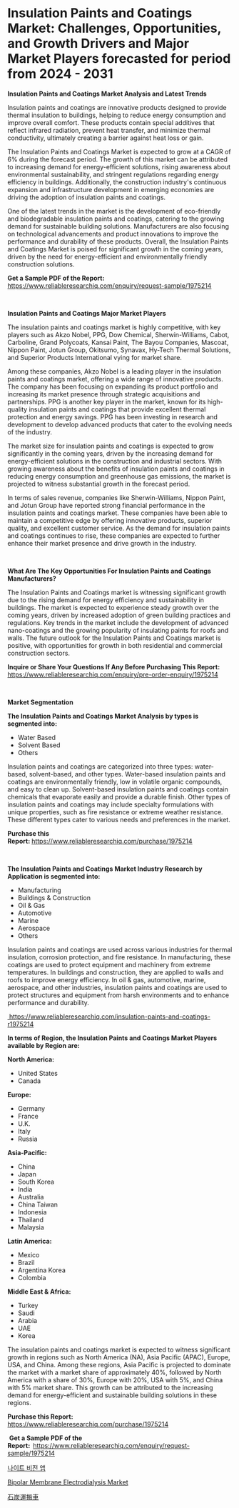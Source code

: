 <p><h1>Insulation Paints and Coatings Market: Challenges, Opportunities, and Growth Drivers and Major Market Players forecasted for period from 2024 - 2031</h1></p><p><strong>Insulation Paints and Coatings Market Analysis and Latest Trends</strong></p>
<p><p>Insulation paints and coatings are innovative products designed to provide thermal insulation to buildings, helping to reduce energy consumption and improve overall comfort. These products contain special additives that reflect infrared radiation, prevent heat transfer, and minimize thermal conductivity, ultimately creating a barrier against heat loss or gain.</p><p>The Insulation Paints and Coatings Market is expected to grow at a CAGR of 6% during the forecast period. The growth of this market can be attributed to increasing demand for energy-efficient solutions, rising awareness about environmental sustainability, and stringent regulations regarding energy efficiency in buildings. Additionally, the construction industry's continuous expansion and infrastructure development in emerging economies are driving the adoption of insulation paints and coatings.</p><p>One of the latest trends in the market is the development of eco-friendly and biodegradable insulation paints and coatings, catering to the growing demand for sustainable building solutions. Manufacturers are also focusing on technological advancements and product innovations to improve the performance and durability of these products. Overall, the Insulation Paints and Coatings Market is poised for significant growth in the coming years, driven by the need for energy-efficient and environmentally friendly construction solutions.</p></p>
<p><strong>Get a Sample PDF of the Report:&nbsp;</strong> <a href="https://www.reliableresearchiq.com/enquiry/request-sample/1975214">https://www.reliableresearchiq.com/enquiry/request-sample/1975214</a></p>
<p>&nbsp;</p>
<p><strong>Insulation Paints and Coatings Major Market Players</strong></p>
<p><p>The insulation paints and coatings market is highly competitive, with key players such as Akzo Nobel, PPG, Dow Chemical, Sherwin-Williams, Cabot, Carboline, Grand Polycoats, Kansai Paint, The Bayou Companies, Mascoat, Nippon Paint, Jotun Group, Okitsumo, Synavax, Hy-Tech Thermal Solutions, and Superior Products International vying for market share.</p><p>Among these companies, Akzo Nobel is a leading player in the insulation paints and coatings market, offering a wide range of innovative products. The company has been focusing on expanding its product portfolio and increasing its market presence through strategic acquisitions and partnerships. PPG is another key player in the market, known for its high-quality insulation paints and coatings that provide excellent thermal protection and energy savings. PPG has been investing in research and development to develop advanced products that cater to the evolving needs of the industry.</p><p>The market size for insulation paints and coatings is expected to grow significantly in the coming years, driven by the increasing demand for energy-efficient solutions in the construction and industrial sectors. With growing awareness about the benefits of insulation paints and coatings in reducing energy consumption and greenhouse gas emissions, the market is projected to witness substantial growth in the forecast period.</p><p>In terms of sales revenue, companies like Sherwin-Williams, Nippon Paint, and Jotun Group have reported strong financial performance in the insulation paints and coatings market. These companies have been able to maintain a competitive edge by offering innovative products, superior quality, and excellent customer service. As the demand for insulation paints and coatings continues to rise, these companies are expected to further enhance their market presence and drive growth in the industry.</p></p>
<p>&nbsp;</p>
<p><strong>What Are The Key Opportunities For Insulation Paints and Coatings Manufacturers?</strong></p>
<p><p>The Insulation Paints and Coatings market is witnessing significant growth due to the rising demand for energy efficiency and sustainability in buildings. The market is expected to experience steady growth over the coming years, driven by increased adoption of green building practices and regulations. Key trends in the market include the development of advanced nano-coatings and the growing popularity of insulating paints for roofs and walls. The future outlook for the Insulation Paints and Coatings market is positive, with opportunities for growth in both residential and commercial construction sectors.</p></p>
<p><strong>Inquire or Share Your Questions If Any Before Purchasing This Report:</strong> <a href="https://www.reliableresearchiq.com/enquiry/pre-order-enquiry/1975214">https://www.reliableresearchiq.com/enquiry/pre-order-enquiry/1975214</a></p>
<p>&nbsp;</p>
<p><strong>Market Segmentation</strong></p>
<p><strong>The Insulation Paints and Coatings Market Analysis by types is segmented into:</strong></p>
<p><ul><li>Water Based</li><li>Solvent Based</li><li>Others</li></ul></p>
<p><p>Insulation paints and coatings are categorized into three types: water-based, solvent-based, and other types. Water-based insulation paints and coatings are environmentally friendly, low in volatile organic compounds, and easy to clean up. Solvent-based insulation paints and coatings contain chemicals that evaporate easily and provide a durable finish. Other types of insulation paints and coatings may include specialty formulations with unique properties, such as fire resistance or extreme weather resistance. These different types cater to various needs and preferences in the market.</p></p>
<p><strong>Purchase this Report:&nbsp;</strong><a href="https://www.reliableresearchiq.com/purchase/1975214">https://www.reliableresearchiq.com/purchase/1975214</a></p>
<p>&nbsp;</p>
<p><strong>The Insulation Paints and Coatings Market Industry Research by Application is segmented into:</strong></p>
<p><ul><li>Manufacturing</li><li>Buildings & Construction</li><li>Oil & Gas</li><li>Automotive</li><li>Marine</li><li>Aerospace</li><li>Others</li></ul></p>
<p><p>Insulation paints and coatings are used across various industries for thermal insulation, corrosion protection, and fire resistance. In manufacturing, these coatings are used to protect equipment and machinery from extreme temperatures. In buildings and construction, they are applied to walls and roofs to improve energy efficiency. In oil & gas, automotive, marine, aerospace, and other industries, insulation paints and coatings are used to protect structures and equipment from harsh environments and to enhance performance and durability.</p></p>
<p><a href="https://www.reliableresearchiq.com/insulation-paints-and-coatings-r1975214">&nbsp;https://www.reliableresearchiq.com/insulation-paints-and-coatings-r1975214</a></p>
<p><strong>In terms of Region, the Insulation Paints and Coatings Market Players available by Region are:</strong></p>
<p>
    <p> <strong> North America: </strong>
        <ul>
            <li>United States</li>
            <li>Canada</li>
        </ul>
        </p> 
    <p> <strong> Europe: </strong>
        <ul>
            <li>Germany</li>
            <li>France</li>
            <li>U.K.</li>
            <li>Italy</li>
            <li>Russia</li>
        </ul>
        </p> 
    <p> <strong> Asia-Pacific: </strong>
        <ul>
            <li>China</li>
            <li>Japan</li>
            <li>South Korea</li>
            <li>India</li>
            <li>Australia</li>
            <li>China Taiwan</li>
            <li>Indonesia</li>
            <li>Thailand</li>
            <li>Malaysia</li>
        </ul>
        </p> 
    <p> <strong> Latin America: </strong>
        <ul>
            <li>Mexico</li>
            <li>Brazil</li>
            <li>Argentina Korea</li>
            <li>Colombia</li>
        </ul>
        </p> 
    <p> <strong> Middle East & Africa: </strong>
        <ul>
            <li>Turkey</li>
            <li>Saudi</li>
            <li>Arabia</li>
            <li>UAE</li>
            <li>Korea</li>
        </ul>
    </p>
    </p>
<p><p>The insulation paints and coatings market is expected to witness significant growth in regions such as North America (NA), Asia Pacific (APAC), Europe, USA, and China. Among these regions, Asia Pacific is projected to dominate the market with a market share of approximately 40%, followed by North America with a share of 30%, Europe with 20%, USA with 5%, and China with 5% market share. This growth can be attributed to the increasing demand for energy-efficient and sustainable building solutions in these regions.</p></p>
<p><strong>Purchase this Report: </strong><a href="https://www.reliableresearchiq.com/purchase/1975214">https://www.reliableresearchiq.com/purchase/1975214</a></p>
<p>&nbsp;<strong>Get a Sample PDF of the Report:&nbsp;&nbsp;</strong><a href="https://www.reliableresearchiq.com/enquiry/request-sample/1975214">https://www.reliableresearchiq.com/enquiry/request-sample/1975214</a></p>
<p><strong></strong></p>
<p><p><a href="https://github.com/alpinestartsekian/Market-Research-Report-List-1/blob/main/90491979657.md">나이트 비전 앱</a></p><p><a href="https://github.com/arnstrada78546/Market-Research-Report-List-1/blob/main/bipolar-membrane-electrodialysis-market.md">Bipolar Membrane Electrodialysis Market</a></p><p><a href="https://github.com/nxboeu02965442/Market-Research-Report-List-3/blob/main/12180125388.md">石炭運搬車</a></p></p>
